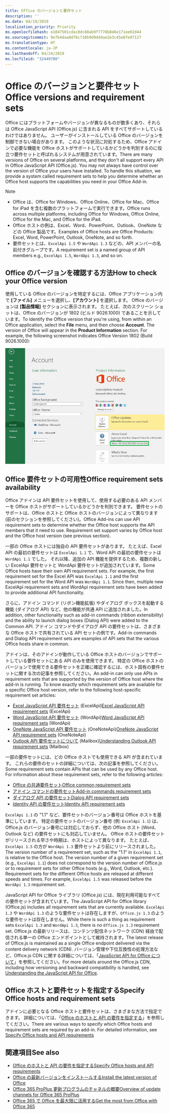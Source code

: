 ```yaml
---
title: Office のバージョンと要件セット
description: ''
ms.date: 04/19/2019
localization_priority: Priority
ms.openlocfilehash: e1047501cdac8dc88ab9f7778b846e171ee02d44
ms.sourcegitcommit: 9e7b4daa8d76c710b9d9dd4ae2e3c45e8fe07127
ms.translationtype: HT
ms.contentlocale: ja-JP
ms.lasthandoff: 04/24/2019
ms.locfileid: "32449700"
---
```

# <a name="office-versions-and-requirement-sets"></a><span data-ttu-id="750d4-102">Office のバージョンと要件セット</span><span class="sxs-lookup"><span data-stu-id="750d4-102">Office versions and requirement sets</span></span>

<span data-ttu-id="750d4-p101">Office にはプラットフォームやバージョンが異なるものが数多くあり、それらは Office JavaScript API (Office.js) に含まれる API をすべてサポートしているわけではありません。 ユーザーがインストールしている Office のバージョンを制御できない場合があります。  このような状況に対処するため、Office アドインで必要な機能を Office ホストがサポートしているかどうかを判別するのに役立つ要件セットと呼ばれるシステムが用意されています。</span><span class="sxs-lookup"><span data-stu-id="750d4-p101">There are many versions of Office on several platforms, and they don't all support every API in Office JavaScript API (Office.js). You may not always have control over the version of Office your users have installed.  To handle this situation, we provide a system called requirement sets to help you determine whether an Office host supports the capabilities you need in your Office Add-in.</span></span> 

> [!NOTE]
> - <span data-ttu-id="750d4-106">Office は、Office for Windows、Office Online、Office for Mac、Office for iPad を含む複数のプラットフォームで実行できます。</span><span class="sxs-lookup"><span data-stu-id="750d4-106">Office runs across multiple platforms, including Office for Windows, Office Online, Office for the Mac, and Office for the iPad.</span></span>
> - <span data-ttu-id="750d4-107">Office ホストの例は、Excel、Word、PowerPoint、Outlook、OneNote などの Office 製品です。</span><span class="sxs-lookup"><span data-stu-id="750d4-107">Examples of Office hosts are Office Products: Excel, Word, PowerPoint, Outlook, OneNote, and so forth.</span></span>  
> - <span data-ttu-id="750d4-108">要件セットとは、`ExcelApi 1.5` や `WordApi 1.3` などの、API メンバーの名前付きグループです。</span><span class="sxs-lookup"><span data-stu-id="750d4-108">A requirement set is a named group of API members e.g., `ExcelApi 1.5`, `WordApi 1.3`, and so on.</span></span>  


## <a name="how-to-check-your-office-version"></a><span data-ttu-id="750d4-109">Office のバージョンを確認する方法</span><span class="sxs-lookup"><span data-stu-id="750d4-109">How to check your Office version</span></span>

<span data-ttu-id="750d4-p102">使用している Office のバージョンを特定するには、Office アプリケーション内で **[ファイル]** メニューを選択し、**[アカウント]** を選択します。 Office のバージョンは **[製品情報]** セクションに表示されます。 たとえば、次のスクリーン ショットは、Office のバージョンが 1802 (ビルド 9026.1000) であることを示しています。</span><span class="sxs-lookup"><span data-stu-id="750d4-p102">To identify the Office version that you're using, from within an Office application, select the **File** menu, and then choose **Account**. The version of Office will appear in the **Product Information** section. For example, the following screenshot indicates Office Version 1802 (Build 9026.1000):</span></span>

![Office のバージョン確認](../images/office-version-number-ui.jpg)


## <a name="office-requirement-sets-availability"></a><span data-ttu-id="750d4-114">Office 要件セットの可用性</span><span class="sxs-lookup"><span data-stu-id="750d4-114">Office requirement sets availability</span></span>

<span data-ttu-id="750d4-p103">Office アドインは API 要件セットを使用して、使用する必要のある API メンバーを Office ホストがサポートしているかどうかを判別できます。 要件セットのサポートは、Office ホストと Office ホストのバージョンによって異なります (前のセクションを参照してください)。</span><span class="sxs-lookup"><span data-stu-id="750d4-p103">Office Add-ins can use API requirement sets to determine whether the Office host supports the API members that it need to use. Requirement set support varies by Office host and the Office host version (see previous section).</span></span>

<span data-ttu-id="750d4-p104">一部の Office ホストには独自の API 要件セットがあります。 たとえば、Excel API の最初の要件セットは `ExcelApi 1.1` で、Word API の最初の要件セットは `WordApi 1.1` でした。 それ以降、追加の API 機能を提供するため、複数の新しい ExcelApi 要件セットと WordApi 要件セットが追加されています。</span><span class="sxs-lookup"><span data-stu-id="750d4-p104">Some Office hosts have their own API requirement sets. For example, the first requirement set for the Excel API was `ExcelApi 1.1` and the first requirement set for the Word API was `WordApi 1.1`. Since then, multiple new ExcelApi requirement sets and WordApi requirement sets have been added to provide additional API functionality.</span></span>

<span data-ttu-id="750d4-120">さらに、アドイン コマンド (リボン機能拡張) やダイアログ ボックスを起動する機能 (ダイアログ API) など、他の機能が共通 API に追加されました。</span><span class="sxs-lookup"><span data-stu-id="750d4-120">In addition, other functionality such as add-in commands (ribbon extensibility) and the ability to launch dialog boxes (Dialog API) were added to the Common API.</span></span> <span data-ttu-id="750d4-121">アドイン コマンドやダイアログ API の要件セットは、さまざまな Office ホストで共有されている API セットの例です。</span><span class="sxs-lookup"><span data-stu-id="750d4-121">Add-in commands and Dialog API requirement sets are examples of API sets that the various Office hosts share in common.</span></span>

<span data-ttu-id="750d4-p106">アドインは、そのアドインが動作している Office ホストのバージョンでサポートしている要件セットにある API のみを使用できます。 特定の Office ホストのバージョンで使用できる要件セットを正確に確認するには、ホスト固有の要件セットに関する次の記事を参照してください。</span><span class="sxs-lookup"><span data-stu-id="750d4-p106">An add-in can only use APIs in requirement sets that are supported by the version of Office host where the add-in is running. To know exactly which requirement sets are available for a specific Office host version, refer to the following host-specific requirement set articles:</span></span>

- <span data-ttu-id="750d4-124">[Excel JavaScript API 要件セット](/office/dev/add-ins/reference/requirement-sets/excel-api-requirement-sets) (ExcelApi)</span><span class="sxs-lookup"><span data-stu-id="750d4-124">[Excel JavaScript API requirement sets](/office/dev/add-ins/reference/requirement-sets/excel-api-requirement-sets) (ExcelApi)</span></span>
- <span data-ttu-id="750d4-125">[Word JavaScript API 要件セット](/office/dev/add-ins/reference/requirement-sets/word-api-requirement-sets) (WordApi)</span><span class="sxs-lookup"><span data-stu-id="750d4-125">[Word JavaScript API requirement sets](/office/dev/add-ins/reference/requirement-sets/word-api-requirement-sets) (WordApi)</span></span>
- <span data-ttu-id="750d4-126">[OneNote JavaScript API 要件セット](/office/dev/add-ins/reference/requirement-sets/onenote-api-requirement-sets) (OneNoteApi)</span><span class="sxs-lookup"><span data-stu-id="750d4-126">[OneNote JavaScript API requirement sets](/office/dev/add-ins/reference/requirement-sets/onenote-api-requirement-sets) (OneNoteApi)</span></span>
- <span data-ttu-id="750d4-127">[Outlook API 要件セットについて](/office/dev/add-ins/reference/requirement-sets/outlook-api-requirement-sets) (Mailbox)</span><span class="sxs-lookup"><span data-stu-id="750d4-127">[Understanding Outlook API requirement sets](/office/dev/add-ins/reference/requirement-sets/outlook-api-requirement-sets) (Mailbox)</span></span>

<span data-ttu-id="750d4-p107">一部の要件セットには、どの Office ホストでも使用できる API が含まれています。 これらの要件のセットの詳細については、次の記事を参照してください。</span><span class="sxs-lookup"><span data-stu-id="750d4-p107">Some requirement sets contain APIs that can be used by any Office host. For information about these requirement sets, refer to the following articles:</span></span>

- [<span data-ttu-id="750d4-130">Office の共通要件セット</span><span class="sxs-lookup"><span data-stu-id="750d4-130">Office common requirement sets</span></span>](/office/dev/add-ins/reference/requirement-sets/office-add-in-requirement-sets)
- [<span data-ttu-id="750d4-131">アドイン コマンドの要件セット</span><span class="sxs-lookup"><span data-stu-id="750d4-131">Add-in commands requirement sets</span></span>](/office/dev/add-ins/reference/requirement-sets/add-in-commands-requirement-sets)
- [<span data-ttu-id="750d4-132">ダイアログ API の要件セット</span><span class="sxs-lookup"><span data-stu-id="750d4-132">Dialog API requirement sets</span></span>](/office/dev/add-ins/reference/requirement-sets/dialog-api-requirement-sets)
- [<span data-ttu-id="750d4-133">Identity API の要件セット</span><span class="sxs-lookup"><span data-stu-id="750d4-133">Identity API requirement sets</span></span>](/office/dev/add-ins/reference/requirement-sets/identity-api-requirement-sets)

<span data-ttu-id="750d4-p108">`ExcelApi 1.1` の "1.1" など、要件セットのバージョン番号は Office ホストを基準にしています。 特定の要件セットのバージョン番号 (例: `ExcelApi 1.1`) は、Office.js のバージョン番号には対応しておらず、他の Office ホスト (Word、Outlook など) の要件セットにも対応していません。  Office ホストの要件セットがリリースされる早さや時期は、ホストによって異なります。 たとえば、`ExcelApi 1.5` の方が `WordApi 1.3` 要件セットより前にリリースされました。</span><span class="sxs-lookup"><span data-stu-id="750d4-p108">The version number of a requirement set, such as the "1.1" in `ExcelApi 1.1`, is relative to the Office host. The version number of a given requirement set (e.g., `ExcelApi 1.1`) does not correspond to the version number of Office.js or to requirement sets for other Office hosts (e.g., Word, Outlook, etc.).  Requirement sets for the different Office hosts are released at different speeds and times. For example, `ExcelApi 1.5` was released before the `WordApi 1.3` requirement set.</span></span>

<span data-ttu-id="750d4-138">JavaScript API for Office ライブラリ (Office.js) には、現在利用可能なすべての要件セットが含まれています。</span><span class="sxs-lookup"><span data-stu-id="750d4-138">The JavaScript API for Office library (Office.js) includes all requirement sets that are currently available.</span></span> <span data-ttu-id="750d4-139">`ExcelApi 1.3` や `WordApi 1.3` のような要件セットは存在しますが、`Office.js 1.3` のような要件セットは存在しません。</span><span class="sxs-lookup"><span data-stu-id="750d4-139">While there is such a thing as requirement sets `ExcelApi 1.3` and `WordApi 1.3`, there is no `Office.js 1.3` requirement set.</span></span> <span data-ttu-id="750d4-140">Office.js の最新リリースは、コンテンツ配信ネットワーク (CDN) 経由で配信される単一の Office エンドポイントとして維持されます。</span><span class="sxs-lookup"><span data-stu-id="750d4-140">The latest release of Office.js is maintained as a single Office endpoint delivered via the content delivery network (CDN).</span></span> <span data-ttu-id="750d4-141">バージョン管理や下位互換性の処理方法など、Office.js CDN に関する詳細については、「[JavaScript API for Office について](/office/dev/add-ins/develop/understanding-the-javascript-api-for-office)」を参照してください。</span><span class="sxs-lookup"><span data-stu-id="750d4-141">For more details around the Office.js CDN, including how versioning and backward compatibility is handled, see [Understanding the JavaScript API for Office](/office/dev/add-ins/develop/understanding-the-javascript-api-for-office).</span></span>

## <a name="specify-office-hosts-and-requirement-sets"></a><span data-ttu-id="750d4-142">Office ホストと要件セットを指定する</span><span class="sxs-lookup"><span data-stu-id="750d4-142">Specify Office hosts and requirement sets</span></span>

<span data-ttu-id="750d4-p110">アドインに必要となる Office ホストと要件セットは、さまざまな方法で指定できます。  詳細については、「[Office のホストと API の要件を指定する](/office/dev/add-ins/develop/specify-office-hosts-and-api-requirements)」を参照してください。</span><span class="sxs-lookup"><span data-stu-id="750d4-p110">There are various ways to specify which Office hosts and requirement sets are required by an add-in.  For detailed information, see [Specify Office hosts and API requirements](/office/dev/add-ins/develop/specify-office-hosts-and-api-requirements)</span></span>


## <a name="see-also"></a><span data-ttu-id="750d4-145">関連項目</span><span class="sxs-lookup"><span data-stu-id="750d4-145">See also</span></span>

- [<span data-ttu-id="750d4-146">Office のホストと API の要件を指定する</span><span class="sxs-lookup"><span data-stu-id="750d4-146">Specify Office hosts and API requirements</span></span>](/office/dev/add-ins/develop/specify-office-hosts-and-api-requirements)
- [<span data-ttu-id="750d4-147">Office の最新バージョンをインストールする</span><span class="sxs-lookup"><span data-stu-id="750d4-147">Install the latest version of Office</span></span>](/office/dev/add-ins/develop/install-latest-office-version)
- [<span data-ttu-id="750d4-148">Office 365 ProPlus 更新プログラムのチャネルの概要</span><span class="sxs-lookup"><span data-stu-id="750d4-148">Overview of update channels for Office 365 ProPlus</span></span>](/deployoffice/overview-of-update-channels-for-office-365-proplus)
- [<span data-ttu-id="750d4-149">Office 365 で Office を最大限に活用する</span><span class="sxs-lookup"><span data-stu-id="750d4-149">Get the most from Office with Office 365</span></span>](https://products.office.com/compare-all-microsoft-office-products?tab=2)
